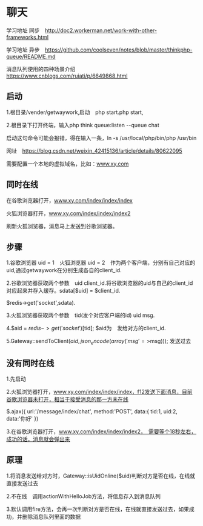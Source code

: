 聊天
===============
学习地址 同步　http://doc2.workerman.net/work-with-other-frameworks.html

学习地址 异步　https://github.com/coolseven/notes/blob/master/thinkphp-queue/README.md

消息队列使用的四种场景介绍 https://www.cnblogs.com/ruiati/p/6649868.html

## 启动

1.根目录/vender/getwaywork,启动　php start.php start,

2.根目录下打开终端，输入php think queue:listen --queue chat

启动这句命令可能会报错，得在输入一条，ln -s /usr/local/php/bin/php /usr/bin

网址　https://blog.csdn.net/weixin_42415136/article/details/80622095

需要配置一个本地的虚拟域名，比如：www.xy.com

## 同时在线

在谷歌浏览器打开，www.xy.com/index/index/index

火狐浏览器打开，www.xy.com/index/index/index2

刷新火狐浏览器，消息马上发送到谷歌浏览器。

## 步骤

1.谷歌浏览器 uid = 1　火狐浏览器 uid = 2　作为两个客户端，分别有自己对应的uid,通过getwaywork在分别生成各自的client_id.

2.谷歌浏览器获取两个参数　uid client_id.将谷歌浏览器的uid与自己的client_id对应起来并存入缓存。sdata[$uid] = $client_id.

$redis->get('socket',sdata).

3.火狐浏览器获取两个参数　tid(发个对应客户端的id) uid msg.

4.$aid = $redis->get('socket')[$tid];  $aid为　发给对方的client_id.

5.Gateway::sendToClient($aid,json_encode(array('msg'=>$msg))); 发送过去

## 没有同时在线

1.先启动

2.火狐浏览器打开，www.xy.com/index/index/index，f12发送下面消息，目前谷歌浏览器未打开，相当于接受消息的那一方未在线

$.ajax({
        url:'/message/index/chat',
        method:'POST',
        data:{
            tid:1,
            uid:2,
            data:'你好'
        })

3.在谷歌浏览器打开，www.xy.com/index/index/index2，　需要等个18秒左右，成功的话，消息就会弹出来

## 原理

1.将消息发送给对方时，Gateway::isUidOnline($uid)判断对方是否在线，在线就直接发送过去

2.不在线　调用actionWithHelloJob方法，将信息存入到消息队列

3.默认调用fire方法，会再一次判断对方是否在线，在线就直接发送过去，如果成功，并删除消息队列里面的数据




